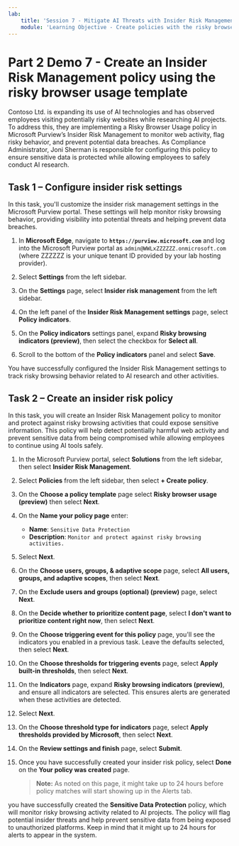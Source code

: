 ```yaml
---
lab:
    title: 'Session 7 - Mitigate AI Threats with Insider Risk Management'
    module: 'Learning Objective - Create policies with the risky browser usage template'
---
```


# Part 2 Demo 7 - Create an Insider Risk Management policy using the risky browser usage template

Contoso Ltd. is expanding its use of AI technologies and has observed employees visiting potentially risky websites while researching AI projects. To address this, they are implementing a Risky Browser Usage policy in Microsoft Purview’s Insider Risk Management to monitor web activity, flag risky behavior, and prevent potential data breaches. As Compliance Administrator, Joni Sherman is responsible for configuring this policy to ensure sensitive data is protected while allowing employees to safely conduct AI research.

## Task 1 – Configure insider risk settings

In this task, you'll customize the insider risk management settings in the Microsoft Purview portal. These settings will help monitor risky browsing behavior, providing visibility into potential threats and helping prevent data breaches.

1. In **Microsoft Edge**, navigate to **`https://purview.microsoft.com`** and log into the Microsoft Purview portal as `admin@WWLxZZZZZZ.onmicrosoft.com` (where ZZZZZZ is your unique tenant ID provided by your lab hosting provider).

1. Select **Settings** from the left sidebar.

1. On the **Settings** page, select **Insider risk management** from the left sidebar.

1. On the left panel of the **Insider Risk Management settings** page, select **Policy indicators**.

1. On the **Policy indicators** settings panel, expand **Risky browsing indicators (preview)**, then select the checkbox for **Select all**.

1. Scroll to the bottom of the **Policy indicators** panel and select **Save**.

You have successfully configured the Insider Risk Management settings to track risky browsing behavior related to AI research and other activities.

## Task 2 – Create an insider risk policy

In this task, you will create an Insider Risk Management policy to monitor and protect against risky browsing activities that could expose sensitive information. This policy will help detect potentially harmful web activity and prevent sensitive data from being compromised while allowing employees to continue using AI tools safely.

1. In the Microsoft Purview portal, select **Solutions** from the left sidebar, then select **Insider Risk Management**.

1. Select **Policies** from the left sidebar, then select **+ Create policy**.

1. On the **Choose a policy template** page select **Risky browser usage (preview)** then select **Next**.

1. On the **Name your policy page** enter:

    - **Name**: `Sensitive Data Protection`
    - **Description**: `Monitor and protect against risky browsing activities.`

1. Select **Next**.

1. On the **Choose users, groups, & adaptive scope** page, select **All users, groups, and adaptive scopes**, then select **Next**.

1. On the **Exclude users and groups (optional) (preview)** page, select **Next**.

1. On the **Decide whether to prioritize content page**, select **I don't want to prioritize content right now**, then select **Next**.

1. On the **Choose triggering event for this policy** page, you'll see the indicators you enabled in a previous task. Leave the defaults selected, then select **Next**.

1. On the **Choose thresholds for triggering events** page, select **Apply built-in thresholds**, then select **Next**.

1. On the **Indicators** page, expand **Risky browsing indicators (preview)**, and ensure all indicators are selected. This ensures alerts are generated when these activities are detected.

1. Select **Next**.

1. On the **Choose threshold type for indicators** page, select **Apply thresholds provided by Microsoft**, then select **Next**.

1. On the **Review settings and finish** page, select **Submit**.

1. Once you have successfully created your insider risk policy, select **Done** on the **Your policy was created** page.

    >**Note:** As noted on this page, it might take up to 24 hours before policy matches will start showing up in the Alerts tab.

you have successfully created the **Sensitive Data Protection** policy, which will monitor risky browsing activity related to AI projects. The policy will flag potential insider threats and help prevent sensitive data from being exposed to unauthorized platforms. Keep in mind that it might up to 24 hours for alerts to appear in the system.
